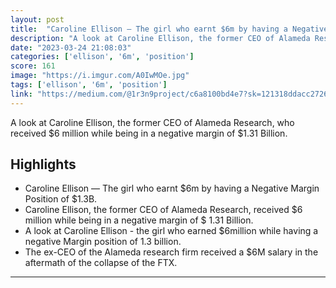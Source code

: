 ```yaml
---
layout: post
title:  "Caroline Ellison — The girl who earnt $6m by having a Negative Margin Position of $1.3B"
description: "A look at Caroline Ellison, the former CEO of Alameda Research, who received $6 million while being in a negative margin of $1.31 Billion."
date: "2023-03-24 21:08:03"
categories: ['ellison', '6m', 'position']
score: 161
image: "https://i.imgur.com/A0IwMOe.jpg"
tags: ['ellison', '6m', 'position']
link: "https://medium.com/@1r3n9project/c6a8100bd4e7?sk=121318ddacc272628c2ebe1b1fe460c4"
---
```


A look at Caroline Ellison, the former CEO of Alameda Research, who received $6 million while being in a negative margin of $1.31 Billion.

## Highlights

- Caroline Ellison — The girl who earnt $6m by having a Negative Margin Position of $1.3B.
- Caroline Ellison, the former CEO of Alameda Research, received $6 million while being in a negative margin of $ 1.31 Billion.
- A look at Caroline Ellison - the girl who earned $6million while having a negative Margin position of 1.3 billion.
- The ex-CEO of the Alameda research firm received a $6M salary in the aftermath of the collapse of the FTX.

---
